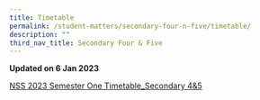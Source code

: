 ```yaml
---
title: Timetable
permalink: /student-matters/secondary-four-n-five/timetable/
description: ""
third_nav_title: Secondary Four & Five
---
```

<p><strong>Updated on 6 Jan 2023</strong></p>
<a href="/files/Timetable/NSS%202023%20Semester%20One%20Timetable_Secondary%204&5.pdf"><p>NSS 2023 Semester One Timetable_Secondary 4&5</p></a>

